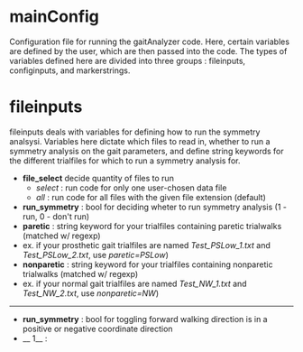 # mainConfig

Configuration file for running the gaitAnalyzer code. Here, certain variables are defined by the user, which are then passed into
the code. The types of variables defined here are divided into three groups : fileinputs, configinputs, and markerstrings.

# fileinputs
fileinputs deals with variables for defining how to run the symmetry analsysi. Variables here dictate which files to read in, whether to run a symmetry analysis on the gait parameters, and define string keywords for the different trialfiles for which to run a symmetry analysis for.
 - **file_select**  decide quantity of files to run
   - *select* :  run code for only one user-chosen data file
   - *all* : run code for all files with the given file extension (default)
 -  **run_symmetry** : bool for deciding wheter to run symmetry analysis (1 - run, 0 - don't run)
 -  **paretic** : string keyword for your trialfiles containing paretic trialwalks (matched w/ regexp) 
   - ex. if your prosthetic gait trialfiles are named *Test_PSLow_1.txt* and *Test_PSLow_2.txt*, use *paretic=PSLow*)
 -  **nonparetic** : string keyword for your trialfiles containing nonparetic trialwalks (matched w/ regexp) 
   - ex. if your normal gait trialfiles are named *Test_NW_1.txt* and *Test_NW_2.txt*, use *nonparetic=NW*)

--- 





 -  **run_symmetry** : bool for toggling forward walking direction is in a positive or negative coordinate direction
   - __ 1__ : 

